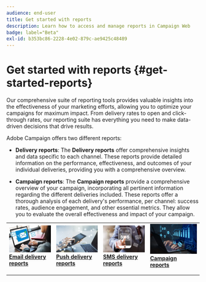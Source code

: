 ```yaml
---
audience: end-user
title: Get started with reports
description: Learn how to access and manage reports in Campaign Web
badge: label="Beta"
exl-id: b353bc86-2228-4e02-879c-ae9425c48489
---
```

# Get started with reports {#get-started-reports}

Our comprehensive suite of reporting tools provides valuable insights into the effectiveness of your marketing efforts, allowing you to optimize your campaigns for maximum impact. From delivery rates to open and click-through rates, our reporting suite has everything you need to make data-driven decisions that drive results.​

Adobe Campaign offers two different reports:

* **Delivery reports**: The **Delivery reports** offer comprehensive insights and data specific to each channel. These reports provide detailed information on the performance, effectiveness, and outcomes of your individual deliveries, providing you with a comprehensive overview.

* **Campaign reports**: The **Campaign reports** provide a comprehensive overview of your campaign, incorporating all pertinent information regarding the different deliveries included. These reports offer a thorough analysis of each delivery's performance, per channel: success rates, audience engagement, and other essential metrics. They allow you to evaluate the overall effectiveness and impact of your campaign. 


<table style="table-layout:fixed"><tr style="border: 0;">
<td>
<a href="email-report.md">
<img alt="Lead" src="assets/do-not-localize/email_report.jpeg">
</a>
<div><a href="email-report.md"><strong>Email delivery reports</strong>
</div>
<p>
</td>
<td>
<a href="push-report.md">
<img alt="Infrequent" src="assets/do-not-localize/push_report.jpeg">
</a>
<div>
<a href="push-report.md"><strong> Push delivery reports<strong></strong></a>
</div>
<p></td>
<td>
<a href="sms-report.md">
<img alt="Validation" src="assets/do-not-localize/sms_report.png">
</a>
<div>
<a href="sms-report.md"><strong> SMS delivery reports</strong></a>
</div>
<p>
</td>
<td>
<a href="campaign-reports.md">
<img alt="Validation" src="assets/do-not-localize/campaign_report.jpeg">
</a>
<div>
<a href="campaign-reports.md"><strong>Campaign reports</strong></a>
</div>
<p>
</td>
</tr></table>
